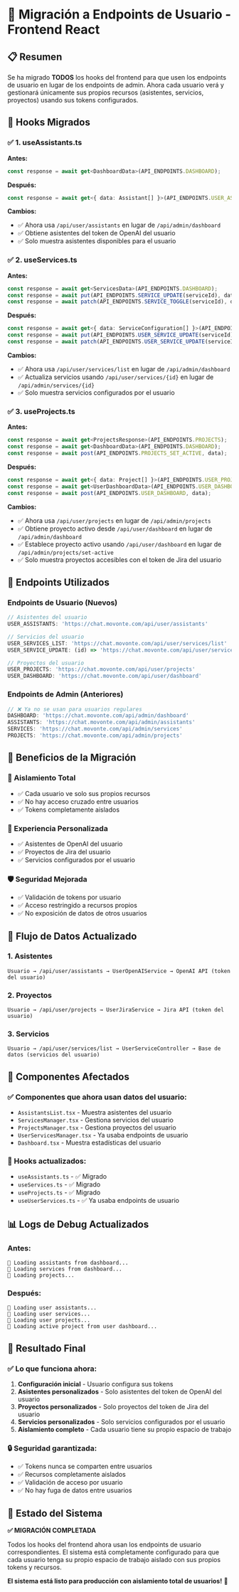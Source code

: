 # 🔄 Migración a Endpoints de Usuario - Frontend React

## 📋 **Resumen**

Se ha migrado **TODOS** los hooks del frontend para que usen los endpoints de usuario en lugar de los endpoints de admin. Ahora cada usuario verá y gestionará únicamente sus propios recursos (asistentes, servicios, proyectos) usando sus tokens configurados.

## 🎯 **Hooks Migrados**

### **✅ 1. useAssistants.ts**
**Antes:**
```typescript
const response = await get<DashboardData>(API_ENDPOINTS.DASHBOARD);
```

**Después:**
```typescript
const response = await get<{ data: Assistant[] }>(API_ENDPOINTS.USER_ASSISTANTS);
```

**Cambios:**
- ✅ Ahora usa `/api/user/assistants` en lugar de `/api/admin/dashboard`
- ✅ Obtiene asistentes del token de OpenAI del usuario
- ✅ Solo muestra asistentes disponibles para el usuario

### **✅ 2. useServices.ts**
**Antes:**
```typescript
const response = await get<ServicesData>(API_ENDPOINTS.DASHBOARD);
const response = await put(API_ENDPOINTS.SERVICE_UPDATE(serviceId), data);
const response = await patch(API_ENDPOINTS.SERVICE_TOGGLE(serviceId), data);
```

**Después:**
```typescript
const response = await get<{ data: ServiceConfiguration[] }>(API_ENDPOINTS.USER_SERVICES_LIST);
const response = await put(API_ENDPOINTS.USER_SERVICE_UPDATE(serviceId), data);
const response = await patch(API_ENDPOINTS.USER_SERVICE_UPDATE(serviceId), data);
```

**Cambios:**
- ✅ Ahora usa `/api/user/services/list` en lugar de `/api/admin/dashboard`
- ✅ Actualiza servicios usando `/api/user/services/{id}` en lugar de `/api/admin/services/{id}`
- ✅ Solo muestra servicios configurados por el usuario

### **✅ 3. useProjects.ts**
**Antes:**
```typescript
const response = await get<ProjectsResponse>(API_ENDPOINTS.PROJECTS);
const response = await get<DashboardData>(API_ENDPOINTS.DASHBOARD);
const response = await post(API_ENDPOINTS.PROJECTS_SET_ACTIVE, data);
```

**Después:**
```typescript
const response = await get<{ data: Project[] }>(API_ENDPOINTS.USER_PROJECTS);
const response = await get<UserDashboardData>(API_ENDPOINTS.USER_DASHBOARD);
const response = await post(API_ENDPOINTS.USER_DASHBOARD, data);
```

**Cambios:**
- ✅ Ahora usa `/api/user/projects` en lugar de `/api/admin/projects`
- ✅ Obtiene proyecto activo desde `/api/user/dashboard` en lugar de `/api/admin/dashboard`
- ✅ Establece proyecto activo usando `/api/user/dashboard` en lugar de `/api/admin/projects/set-active`
- ✅ Solo muestra proyectos accesibles con el token de Jira del usuario

## 🔗 **Endpoints Utilizados**

### **Endpoints de Usuario (Nuevos)**
```typescript
// Asistentes del usuario
USER_ASSISTANTS: 'https://chat.movonte.com/api/user/assistants'

// Servicios del usuario
USER_SERVICES_LIST: 'https://chat.movonte.com/api/user/services/list'
USER_SERVICE_UPDATE: (id) => 'https://chat.movonte.com/api/user/services/{id}'

// Proyectos del usuario
USER_PROJECTS: 'https://chat.movonte.com/api/user/projects'
USER_DASHBOARD: 'https://chat.movonte.com/api/user/dashboard'
```

### **Endpoints de Admin (Anteriores)**
```typescript
// ❌ Ya no se usan para usuarios regulares
DASHBOARD: 'https://chat.movonte.com/api/admin/dashboard'
ASSISTANTS: 'https://chat.movonte.com/api/admin/assistants'
SERVICES: 'https://chat.movonte.com/api/admin/services'
PROJECTS: 'https://chat.movonte.com/api/admin/projects'
```

## 🎯 **Beneficios de la Migración**

### **🔐 Aislamiento Total**
- ✅ Cada usuario ve solo sus propios recursos
- ✅ No hay acceso cruzado entre usuarios
- ✅ Tokens completamente aislados

### **🎨 Experiencia Personalizada**
- ✅ Asistentes de OpenAI del usuario
- ✅ Proyectos de Jira del usuario
- ✅ Servicios configurados por el usuario

### **🛡️ Seguridad Mejorada**
- ✅ Validación de tokens por usuario
- ✅ Acceso restringido a recursos propios
- ✅ No exposición de datos de otros usuarios

## 🔄 **Flujo de Datos Actualizado**

### **1. Asistentes**
```
Usuario → /api/user/assistants → UserOpenAIService → OpenAI API (token del usuario)
```

### **2. Proyectos**
```
Usuario → /api/user/projects → UserJiraService → Jira API (token del usuario)
```

### **3. Servicios**
```
Usuario → /api/user/services/list → UserServiceController → Base de datos (servicios del usuario)
```

## 🚀 **Componentes Afectados**

### **✅ Componentes que ahora usan datos del usuario:**
- `AssistantsList.tsx` - Muestra asistentes del usuario
- `ServicesManager.tsx` - Gestiona servicios del usuario
- `ProjectsManager.tsx` - Gestiona proyectos del usuario
- `UserServicesManager.tsx` - Ya usaba endpoints de usuario
- `Dashboard.tsx` - Muestra estadísticas del usuario

### **🔧 Hooks actualizados:**
- `useAssistants.ts` - ✅ Migrado
- `useServices.ts` - ✅ Migrado
- `useProjects.ts` - ✅ Migrado
- `useUserServices.ts` - ✅ Ya usaba endpoints de usuario

## 📊 **Logs de Debug Actualizados**

### **Antes:**
```
🔄 Loading assistants from dashboard...
🔄 Loading services from dashboard...
🔄 Loading projects...
```

### **Después:**
```
🔄 Loading user assistants...
🔄 Loading user services...
🔄 Loading user projects...
🔄 Loading active project from user dashboard...
```

## 🎉 **Resultado Final**

### **✅ Lo que funciona ahora:**
1. **Configuración inicial** - Usuario configura sus tokens
2. **Asistentes personalizados** - Solo asistentes del token de OpenAI del usuario
3. **Proyectos personalizados** - Solo proyectos del token de Jira del usuario
4. **Servicios personalizados** - Solo servicios configurados por el usuario
5. **Aislamiento completo** - Cada usuario tiene su propio espacio de trabajo

### **🔒 Seguridad garantizada:**
- ✅ Tokens nunca se comparten entre usuarios
- ✅ Recursos completamente aislados
- ✅ Validación de acceso por usuario
- ✅ No hay fuga de datos entre usuarios

## 🚀 **Estado del Sistema**

**✅ MIGRACIÓN COMPLETADA**

Todos los hooks del frontend ahora usan los endpoints de usuario correspondientes. El sistema está completamente configurado para que cada usuario tenga su propio espacio de trabajo aislado con sus propios tokens y recursos.

**El sistema está listo para producción con aislamiento total de usuarios!** 🎉
